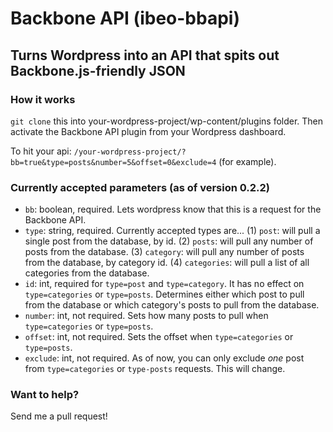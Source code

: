 # Backbone API (ibeo-bbapi)
## Turns Wordpress into an API that spits out Backbone.js-friendly JSON

### How it works
`git clone` this into your-wordpress-project/wp-content/plugins folder. Then activate the Backbone API plugin from your Wordpress dashboard.

To hit your api: `/your-wordpress-project/?bb=true&type=posts&number=5&offset=0&exclude=4` (for example).

### Currently accepted parameters (as of version 0.2.2)
- `bb`: boolean, required. Lets wordpress know that this is a request for the Backbone API.
- `type`: string, required. Currently accepted types are...
  (1) `post`: will pull a single post from the database, by id.
  (2) `posts`: will pull any number of posts from the database.
  (3) `category`: will pull any number of posts from the database, by category id.
  (4) `categories`: will pull a list of all categories from the database.
- `id`: int, required for `type=post` and `type=category`. It has no effect on `type=categories` or `type=posts`. Determines either which post to pull from the database or which category's posts to pull from the database.
- `number`: int, not required. Sets how many posts to pull when `type=categories` or `type=posts`.
- `offset`: int, not required. Sets the offset when `type=categories` or `type=posts`.
- `exclude`: int, not required. As of now, you can only exclude _one_ post from `type=categories` or `type-posts` requests. This will change.

### Want to help?
Send me a pull request!